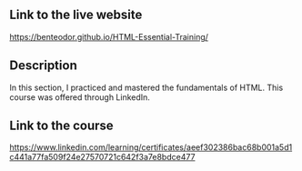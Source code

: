 

 ## Link to the live website 
 https://benteodor.github.io/HTML-Essential-Training/
 ## Description 
 In this section, I practiced and mastered the fundamentals of HTML. This course was offered through LinkedIn.
 ## Link to the course 
 https://www.linkedin.com/learning/certificates/aeef302386bac68b001a5d1c441a77fa509f24e27570721c642f3a7e8bdce477

